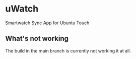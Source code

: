 # uWatch

Smartwatch Sync App for Ubuntu Touch

## What's not working

The build in the main branch is currently not working it at all.
